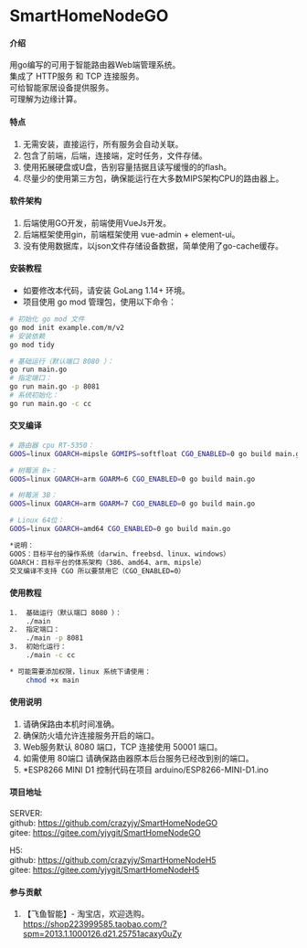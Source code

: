 # SmartHomeNodeGO

#### 介绍

用go编写的可用于智能路由器Web端管理系统。\
集成了 HTTP服务 和 TCP 连接服务。\
可给智能家居设备提供服务。\
可理解为边缘计算。

#### 特点

1. 无需安装，直接运行，所有服务会自动关联。
2. 包含了前端，后端，连接端，定时任务，文件存储。
3. 使用拓展硬盘或U盘，告别容量拮据且读写缓慢的的flash。
4. 尽量少的使用第三方包，确保能运行在大多数MIPS架构CPU的路由器上。

#### 软件架构

1. 后端使用GO开发，前端使用VueJs开发。
2. 后端框架使用gin，前端框架使用 vue-admin + element-ui。
3. 没有使用数据库，以json文件存储设备数据，简单使用了go-cache缓存。

#### 安装教程

* 如要修改本代码，请安装 GoLang 1.14+ 环境。
* 项目使用 go mod 管理包，使用以下命令：

``` bash
# 初始化 go mod 文件
go mod init example.com/m/v2
# 安装依赖
go mod tidy

# 基础运行（默认端口 8080 ）： 
go run main.go
# 指定端口： 
go run main.go -p 8081
# 系统初始化：
go run main.go -c cc
```

#### 交叉编译

``` bash
# 路由器 cpu RT-5350：
GOOS=linux GOARCH=mipsle GOMIPS=softfloat CGO_ENABLED=0 go build main.go

# 树莓派 B+：
GOOS=linux GOARCH=arm GOARM=6 CGO_ENABLED=0 go build main.go

# 树莓派 3B：
GOOS=linux GOARCH=arm GOARM=7 CGO_ENABLED=0 go build main.go

# Linux 64位：
GOOS=linux GOARCH=amd64 CGO_ENABLED=0 go build main.go

*说明：
GOOS：目标平台的操作系统（darwin、freebsd、linux、windows） 
GOARCH：目标平台的体系架构（386、amd64、arm、mipsle） 
交叉编译不支持 CGO 所以要禁用它（CGO_ENABLED=0）
```

#### 使用教程

``` bash
1.  基础运行（默认端口 8080 ）： 
    ./main 
2.  指定端口：
    ./main -p 8081
3.  初始化运行：
    ./main -c cc

* 可能需要添加权限，linux 系统下请使用：
    chmod +x main
```

#### 使用说明

1. 请确保路由本机时间准确。
2. 确保防火墙允许连接服务开启的端口。
3. Web服务默认 8080 端口，TCP 连接使用 50001 端口。
4. 如需使用 80端口 请确保路由器原本后台服务已经改到别的端口。
5. *ESP8266 MINI D1 控制代码在项目 arduino/ESP8266-MINI-D1.ino

#### 项目地址
SERVER: \
github: https://github.com/crazyjy/SmartHomeNodeGO \
gitee: https://gitee.com/yjygit/SmartHomeNodeGO

H5: \
github: https://github.com/crazyjy/SmartHomeNodeH5 \
gitee: https://gitee.com/yjygit/SmartHomeNodeH5

#### 参与贡献

1.  【飞鱼智能】- 淘宝店，欢迎选购。\
https://shop223999585.taobao.com/?spm=2013.1.1000126.d21.25751acaxy0uZy
